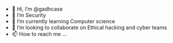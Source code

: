 - 👋 Hi, I’m @gadhcase
- 👀 I’m Security
- 🌱 I’m currently learning Computer science 
- 💞️ I’m looking to collaborate on Ethical hacking and cyber teams
- 📫 How to reach me ...

<!---
gadhcase/gadhcase is a ✨ special ✨ repository because its `README.md` (this file) appears on your GitHub profile.
You can click the Preview link to take a look at your changes.
--->
